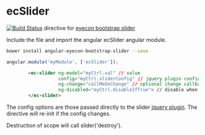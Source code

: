 ecSlider
=========
[![Build Status](https://travis-ci.org/sulmanen/angular-eyecon-bootstrap-slider.png?branch=master)](https://travis-ci.org/sulmanen/angular-eyecon-bootstrap-slider)
directive for [eyecon bootstrap slider](https://github.com/seiyria/bootstrap-slider)

Include the file and import the angular ecSlider angular module.

```sh
bower install angular-eyecon-bootstrap-slider --save
```

```javascript
angular.module('myModule', ['ecSlider']);
```

```html
        <ec-slider ng-model="myCtrl.val" // value
                   config="myCtrl.sliderConfig" // jquery plugin config object
                   ng-change="callMeOnChange" // optional change callback
                   ng-disabled="myCtrl.disableIfTrue"> // disable when true
        </ec-slider>
```

The config options are those passed directly to the slider [jquery plugin](http://seiyria.github.io/bootstrap-slider/). The directive will re-init if the config changes.

Destruction of scope will call slider('destroy').
